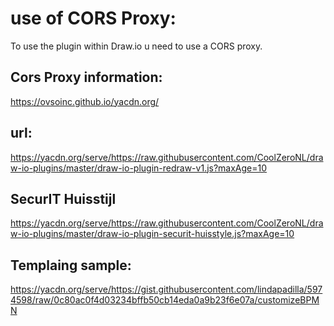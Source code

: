 # use of CORS Proxy:

To use the plugin within Draw.io u need to use a CORS proxy.

## Cors Proxy information:
https://ovsoinc.github.io/yacdn.org/

## url:
https://yacdn.org/serve/https://raw.githubusercontent.com/CoolZeroNL/draw-io-plugins/master/draw-io-plugin-redraw-v1.js?maxAge=10


## SecurIT Huisstijl
https://yacdn.org/serve/https://raw.githubusercontent.com/CoolZeroNL/draw-io-plugins/master/draw-io-plugin-securit-huisstyle.js?maxAge=10

## Templaing sample:
https://yacdn.org/serve/https://gist.githubusercontent.com/lindapadilla/5974598/raw/0c80ac0f4d03234bffb50cb14eda0a9b23f6e07a/customizeBPMN
